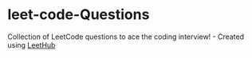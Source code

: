 # leet-code-Questions
Collection of LeetCode questions to ace the coding interview! - Created using [LeetHub](https://github.com/QasimWani/LeetHub)
